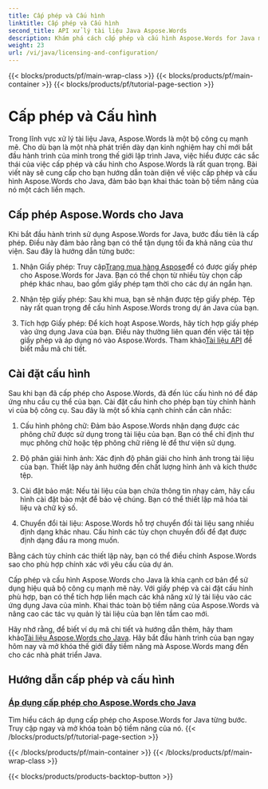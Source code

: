```yaml
---
title: Cấp phép và Cấu hình
linktitle: Cấp phép và Cấu hình
second_title: API xử lý tài liệu Java Aspose.Words
description: Khám phá cách cấp phép và cấu hình Aspose.Words for Java một cách dễ dàng. Khám phá sự phức tạp của việc thiết lập bộ công cụ mạnh mẽ này để xử lý tài liệu trong các ứng dụng Java của bạn.
weight: 23
url: /vi/java/licensing-and-configuration/
---
```


{{< blocks/products/pf/main-wrap-class >}}
{{< blocks/products/pf/main-container >}}
{{< blocks/products/pf/tutorial-page-section >}}

# Cấp phép và Cấu hình

Trong lĩnh vực xử lý tài liệu Java, Aspose.Words là một bộ công cụ mạnh mẽ. Cho dù bạn là một nhà phát triển dày dạn kinh nghiệm hay chỉ mới bắt đầu hành trình của mình trong thế giới lập trình Java, việc hiểu được các sắc thái của việc cấp phép và cấu hình cho Aspose.Words là rất quan trọng. Bài viết này sẽ cung cấp cho bạn hướng dẫn toàn diện về việc cấp phép và cấu hình Aspose.Words cho Java, đảm bảo bạn khai thác toàn bộ tiềm năng của nó một cách liền mạch.

## Cấp phép Aspose.Words cho Java

Khi bắt đầu hành trình sử dụng Aspose.Words for Java, bước đầu tiên là cấp phép. Điều này đảm bảo rằng bạn có thể tận dụng tối đa khả năng của thư viện. Sau đây là hướng dẫn từng bước:

1.  Nhận Giấy phép: Truy cập[Trang mua hàng Aspose](https://purchase.aspose.com/buy)để có được giấy phép cho Aspose.Words for Java. Bạn có thể chọn từ nhiều tùy chọn cấp phép khác nhau, bao gồm giấy phép tạm thời cho các dự án ngắn hạn.

2. Nhận tệp giấy phép: Sau khi mua, bạn sẽ nhận được tệp giấy phép. Tệp này rất quan trọng để cấu hình Aspose.Words trong dự án Java của bạn.

3.  Tích hợp Giấy phép: Để kích hoạt Aspose.Words, hãy tích hợp giấy phép vào ứng dụng Java của bạn. Điều này thường liên quan đến việc tải tệp giấy phép và áp dụng nó vào Aspose.Words. Tham khảo[Tài liệu API](https://reference.aspose.com/words/java/) để biết mẫu mã chi tiết.

## Cài đặt cấu hình

Sau khi bạn đã cấp phép cho Aspose.Words, đã đến lúc cấu hình nó để đáp ứng nhu cầu cụ thể của bạn. Cài đặt cấu hình cho phép bạn tùy chỉnh hành vi của bộ công cụ. Sau đây là một số khía cạnh chính cần cân nhắc:

1. Cấu hình phông chữ: Đảm bảo Aspose.Words nhận dạng được các phông chữ được sử dụng trong tài liệu của bạn. Bạn có thể chỉ định thư mục phông chữ hoặc tệp phông chữ riêng lẻ để thư viện sử dụng.

2. Độ phân giải hình ảnh: Xác định độ phân giải cho hình ảnh trong tài liệu của bạn. Thiết lập này ảnh hưởng đến chất lượng hình ảnh và kích thước tệp.

3. Cài đặt bảo mật: Nếu tài liệu của bạn chứa thông tin nhạy cảm, hãy cấu hình cài đặt bảo mật để bảo vệ chúng. Bạn có thể thiết lập mã hóa tài liệu và chữ ký số.

4. Chuyển đổi tài liệu: Aspose.Words hỗ trợ chuyển đổi tài liệu sang nhiều định dạng khác nhau. Cấu hình các tùy chọn chuyển đổi để đạt được định dạng đầu ra mong muốn.

Bằng cách tùy chỉnh các thiết lập này, bạn có thể điều chỉnh Aspose.Words sao cho phù hợp chính xác với yêu cầu của dự án.

Cấp phép và cấu hình Aspose.Words cho Java là khía cạnh cơ bản để sử dụng hiệu quả bộ công cụ mạnh mẽ này. Với giấy phép và cài đặt cấu hình phù hợp, bạn có thể tích hợp liền mạch các khả năng xử lý tài liệu vào các ứng dụng Java của mình. Khai thác toàn bộ tiềm năng của Aspose.Words và nâng cao các tác vụ quản lý tài liệu của bạn lên tầm cao mới.

 Hãy nhớ rằng, để biết ví dụ mã chi tiết và hướng dẫn thêm, hãy tham khảo[Tài liệu Aspose.Words cho Java](https://reference.aspose.com/words/java/). Hãy bắt đầu hành trình của bạn ngay hôm nay và mở khóa thế giới đầy tiềm năng mà Aspose.Words mang đến cho các nhà phát triển Java.

## Hướng dẫn cấp phép và cấu hình
### [Áp dụng cấp phép cho Aspose.Words cho Java](./applying-licensing/)
Tìm hiểu cách áp dụng cấp phép cho Aspose.Words for Java từng bước. Truy cập ngay và mở khóa toàn bộ tiềm năng của nó.
{{< /blocks/products/pf/tutorial-page-section >}}

{{< /blocks/products/pf/main-container >}}
{{< /blocks/products/pf/main-wrap-class >}}

{{< blocks/products/products-backtop-button >}}
